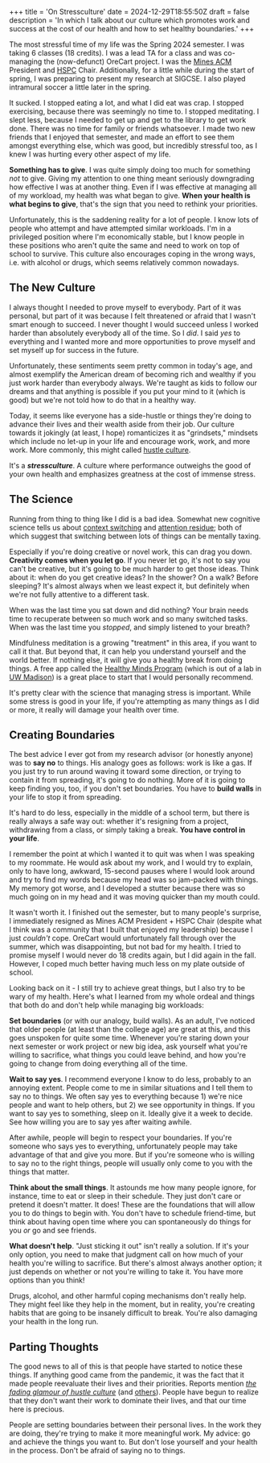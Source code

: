 +++
title = 'On Stressculture'
date = 2024-12-29T18:55:50Z
draft = false
description = 'In which I talk about our culture which promotes work and success at the cost of our health and how to set healthy boundaries.'
+++

The most stressful time of my life was the Spring 2024 semester.
I was taking 6 classes (18 credits). I was a lead TA for a class and was co-managing 
the (now-defunct) OreCart project. I was the [Mines ACM](https://acm.mines.edu) President 
and [HSPC](https://mineshspc.com) Chair. Additionally, for a little while during the start 
of spring, I was preparing to present my research at SIGCSE. I also played intramural soccer a 
little later in the spring.

It sucked. I stopped eating a lot, and what I did eat was crap. I 
stopped exercising, because there was seemingly no time to. I stopped meditating. I slept less, 
because I needed to get up and get to the library to get work done. There was no time for family
or friends whatsoever. I made two new friends that I enjoyed that semester, and made an effort 
to see them amongst everything else, which was good, but incredibly stressful too, as I knew 
I was hurting every other aspect of my life.

**Something has to give**. I was quite simply doing too much for something *not* to give. 
Giving my attention to one thing meant seriously downgrading how effective I was at another thing. 
Even if I was effective at managing all of my workload, my health was what began to give. **When
your health is what begins to give**, that's the sign that you need to rethink your priorities.

Unfortunately, this is the saddening reality for a lot of people. I know lots of people who
attempt and have attempted similar workloads. I'm in a privileged position where I'm economically 
stable, but I know people in these positions who aren't quite the same and need to work on top of school 
to survive. This culture also encourages coping in the wrong ways, i.e. with alcohol or drugs, which
seems relatively common nowadays.

## The New Culture

I always thought I needed to prove myself to everybody. Part of
it was personal, but part of it was because I felt threatened or afraid
that I wasn't smart enough to succeed. I never thought I would succeed 
unless I worked harder than absolutely everybody all of the time. So I *did*.
I said *yes* to everything and I wanted more and more opportunities to prove
myself and set myself up for success in the future.

Unfortunately, these sentiments seem pretty common in today's age, and 
almost exemplify the American dream of becoming rich and wealthy if you
just work harder than everybody always. We're taught as kids to follow
our dreams and that anything is possible if you put your mind to it (which is good)
but we're not told how to do that in a healthy way.

Today, it seems like everyone has a side-hustle or things they're doing to
advance their lives and their wealth aside from their job. Our culture towards it 
jokingly (at least, I hope) romanticizes it as "grindsets," mindsets which include
no let-up in your life and encourage work, work, and more work. More commonly,
this might called [hustle culture](https://www.forbes.com/councils/forbesbusinesscouncil/2023/02/16/the-pros-and-cons-of-hustle-culture-how-to-work-hard-without-burning-out/).

It's a _**stressculture**_. A culture where performance outweighs the good of
your own health and emphasizes greatness at the cost of immense stress.

## The Science

Running from thing to thing like I did is a bad idea. Somewhat new cognitive
science tells us about [context switching](https://asana.com/resources/context-switching) and [attention residue](https://www.uwb.edu/business/faculty/sophie-leroy/attention-residue#:~:text=“Attention%20residue%20easily%20occurs%20when,rush%20to%20get%20it%20done.);
both of which suggest that switching between lots of things can be mentally taxing.

Especially if you're doing creative or novel work, this can drag you down.
**Creativity comes when you let go**. If you never let go, it's not to say
you can't be creative, but it's going to be much harder to get those ideas.
Think about it: when do you get creative ideas? In the shower? On a walk? 
Before sleeping? It's almost always when we least expect it, but definitely
when we're not fully attentive to a different task.

When was the last time you sat down and did nothing? Your brain needs time to recuperate
between so much work and so many switched tasks. When was the last time you *stopped*,
and simply listened to your breath?

Mindfulness meditation is a growing "treatment" in this area, if you want to call it that.
But beyond that, it can help you understand yourself and the world better. If nothing else,
it will give you a healthy break from doing things. A free app called the [Healthy Minds Program](https://www.portal.hminnovations.org/launch) (which is out of a lab in [UW Madison](https://centerhealthyminds.org)) is a great place to start that I would personally recommend.

It's pretty clear with the science that managing stress is important. While some stress
is good in your life, if you're attempting as many things as I did or more, it really will
damage your health over time.

## Creating Boundaries

The best advice I ever got from my research advisor (or honestly anyone)
was to **say no** to things. His analogy goes as follows: work is like a gas. 
If you just try to run around waving it toward some direction, or trying
to contain it from spreading, it's going to do nothing. More of
it is going to keep finding you, too, if you don't set boundaries.
You have to **build walls** in your life to stop it from spreading.

It's hard to do less, especially in the middle of a school term, but there is really
always a safe way out: whether it's resigning from a project, withdrawing from a class,
or simply taking a break. **You have control in your life**.

I remember the point at which I wanted it to quit was when I was speaking to my roommate.
He would ask about my work, and I would try to explain, only to have
long, awkward, 15-second pauses where I would look around and try to find my words because
my head was so jam-packed with things. My memory got worse, and I developed a stutter because 
there was so much going on in my head and it was moving quicker than my mouth could.

It wasn't worth it. I finished out the semester, but to many people's surprise, I
immediately resigned as Mines ACM President + HSPC Chair (despite what I think was
a community that I built that enjoyed my leadership) because I just *couldn't* cope.
OreCart would unfortunately fall through over the summer, which was disappointing,
but not bad for my health. I tried to promise myself I would never do 18 credits again,
but I did again in the fall. However, I coped much better having much less on my plate
outside of school.

Looking back on it - I still try to achieve great things, but I also try to be wary of my health. 
Here's what I learned from my whole ordeal and things that both do and don't help while
managing big workloads:

**Set boundaries** (or with our analogy, build walls).
As an adult, I've noticed that older people (at least than the college age) are great at this, and 
this goes unspoken for quite some time. Whenever you're staring down your next semester or work
project or new big idea, ask yourself what you're willing to sacrifice, what things you could
leave behind, and how you're going to change from doing everything all of the time.

**Wait to say yes**. I recommend everyone I know to do less, probably to an annoying extent. People come to me in similar situations and I tell them to say no to things. We often say yes to everything
because 1) we're nice people and want to help others, but 2) we see opportunity in things. If you 
want to say yes to something, sleep on it. Ideally give it a week to decide. See how willing you are
to say yes after waiting awhile.

After awhile, people will begin to respect your boundaries. If you're someone who says yes to
everything, unfortunately people may take advantage of that and give you more. But if you're someone
who is willing to say no to the right things, people will usually only come to you with the things that
matter.

**Think about the small things**. It astounds me how many people ignore, for instance, time to eat or 
sleep in their schedule. They just don't care or pretend it doesn't matter. It does! These are the 
foundations that will allow you to do things to begin with. You don't have to schedule friend-time, but 
think about having open time where you can spontaneously do things for you *or* go and see friends.

**What doesn't help**. "Just sticking it out" isn't really a solution. If it's your only option, you 
need to make that judgment call on how much of your health you're willing to sacrifice. But there's 
almost always another option; it just depends on whether or not you're willing to take it. You
have more options than you think!

Drugs, alcohol, and other harmful coping mechanisms don't really help. They might feel like they
help in the moment, but in reality, you're creating habits that are going to be insanely difficult
to break. You're also damaging your health in the long run.

## Parting Thoughts

The good news to all of this is that people have started to notice these things. If anything
good came from the pandemic, it was the fact that it made people reevaluate their lives and
their priorities. Reports mention *[the fading glamour of hustle culture](https://www.bbc.com/worklife/article/20230417-hustle-culture-is-this-the-end-of-rise-and-grind)* (and [others](https://www.forbes.com/sites/traversmark/2023/11/14/a-psychologist-explains-why-the-anti-grindset-movement-could-save-us-all/)). People have begun to realize
that they don't want their work to dominate their lives, and that our time here is precious.

People are setting boundaries between their personal lives. In the work they are doing, they're
trying to make it more meaningful work. My advice: go and achieve the things you want to. But don't 
lose yourself and your health in the process. Don't be afraid of saying no to things.

